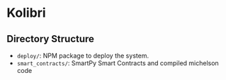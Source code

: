 # Kolibri

## Directory Structure

- `deploy/`: NPM package to deploy the system.
- `smart_contracts/`: SmartPy Smart Contracts and compiled michelson code


